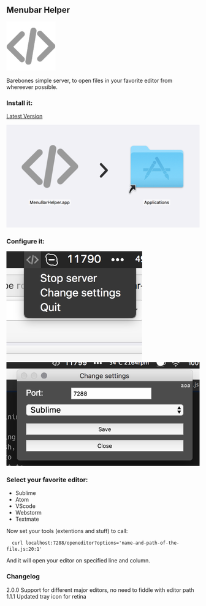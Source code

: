 ## Menubar Helper

![icon](./assets/images/icon-128.png)

Barebones simple server, to open files in your favorite editor from whereever possible.

### Install it:
[Latest Version](https://github.com/DKunin/menubar-helper/releases)

![screen](./assets/images/screen-0.png)


### Configure it:

![screen](./assets/images/screen-1.png)
![screen](./assets/images/screen-2.png)

### Select your favorite editor:

- Sublime
- Atom
- VScode
- Webstorm
- Textmate

Now set your tools (extentions and stuff) to call:

```shell
  curl localhost:7288/openeditor?options='name-and-path-of-the-file.js:20:1'
```

And it will open your editor on specified line and column.

###  Changelog
2.0.0 Support for different major editors, no need to fiddle with editor path
1.1.1 Updated tray icon for retina
